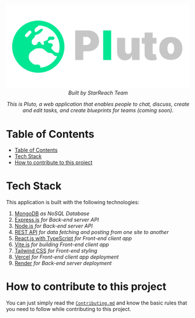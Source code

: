 <div align='center'>

![image-caption](./imgs_for_docs/full_logo_transparent.svg)  
_Built by StarReach Team_

</div>

<div align='center'>

_This is Pluto, a web application that enables people to chat, discuss, create and edit tasks, and create blueprints for teams (coming soon)_.

</div>

# Table of Contents

- [Table of Contents](#table-of-contents)
- [Tech Stack](#tech-stack)
- [How to contribute to this project](#how-to-contribute-to-this-project)

# Tech Stack

This application is built with the following technologies:

1. [MongoDB](https://www.mongodb.com/) _as NoSQL Database_
2. [Express.js](https://expressjs.com/) _for Back-end server API_
3. [Node.js](https://nodejs.org/en) _for Back-end server API_
4. [REST API](https://www.google.com/search?q=What+is+REST+API) _for data fetching and posting from one site to another_
5. [React.js with TypeScript](https://www.typescriptlang.org/docs/handbook/react.html) _for Front-end client app_
6. [Vite.js](https://vitejs.dev/) _for building Front-end client app_
7. [Tailwind CSS](https://tailwindcss.com/) _for Front-end styling_
8. [Vercel](https://vercel.com/maghishs-projects) _for Front-end client app deployment_
9. [Render](https://render.com/) _for Back-end server deployment_

# How to contribute to this project

You can just simply read the [`Contributing.md`]() and know the basic rules that you need to follow while contributing to this project.

